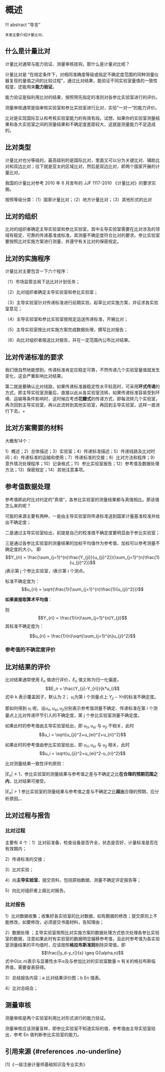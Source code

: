 # 概述

!!! abstract "导言"

    本章主要介绍计量比对。     

## 什么是计量比对

计量比对通常与能力验证、测量审核挂钩，那什么是计量对比呢？  

计量比对是 “在规定条件下，对相同准确度等级或指定不确定度范围的同种测量仪器复现的量值之间的比较过程”，通过比对结果，能验证不同实验室量值的一致性程度，还能用来**能力验证**。  

能力验证是指利用比对的结果，按照预先指定的准则对各参比实验室进行的评价。  

测量审核通常是指审核实验室和参比实验室进行比对，实验“一对一”的能力评价。  

比对是实现国际互认和考核实验室能力的有效有段。试想，如果你的实验室测量结果和各大实验室之间的测量结果和不确定度差距较大，这就是测量能力不足造成的。  

## 比对类型

计量比对也分等级的，最高级别的是国际比对，里面又可以分为关键比对、辅助比对和双边比对；往下就是亚太的区域比对，然后是双边比对，即两个国家开展的计量比对。  

我国的计量比对参考 2010 年 6 月发布的 JJF 1117-2010 《计量比对》的要求实施。  

按照等级分类：（1）国家计量比对；（2）地方计量比对；（3）其他形式的比对  

## 比对的组织

比对的组织者确定主导实验室和参比实验室，其中主导实验室需要在比对涉及的领域有稳定、可靠的传递基准或标准，其测量不确定度符合比对的要求。参比实验室要按照比对实施方案进行测量，并遵守有关比对的保密规定。  

## 比对的实施程序

计量比对主要包含一下六个程序：  

（1）市场监管总局下达比对计划任务；  

（2）比对组织者确定主导实验室和参比实验室；  

（3）主导实验室针对传递标准进行前期实验，起草比对实施方案，并征求各实验室意见；

（4）主导实验室和参比实验室按规定运送传递标准，开展比对；    

（5）主导实验室按比对实施方案完成数据处理，撰写比对报告；  

（6）向比对组织者报送比对报告，并在一定范围内公布比对结果。  

## 比对传递标准的要求

我们很自然地能想到，传递标准肯定应稳定可靠，不然传递几个实验室量值就发生变化，这会严重影响比对结果。  

第二就是要确认比对线路，如果传递标准器稳定性水平较高时，可采用**环式传递**的方式，即主导实验室测量后，直接以此从各实验室流转。如果传递标准容易受到环境、运输等条件影响时，这时候应考虑**花瓣式**的传递方式，即每流转几个实验室，再次回到主导实验室，再以此流转到其他实验室，再回到主导实验室，这样一直进行下去。+

## 比对方案需要的材料

大概有14个：

1）概述；2）总体描述；3）实验室；4）传递标准描述；5）传递线路及比对时间；6）传递标准的运输和使用；7）传递标准的交接；8）比对方法和程序；9）意外情况处理程序；10）记录格式；11）参比实验室报告；12）参考值及数据处理方法；13）保密规定；14）其他注意事项。 

## 参考值数据处理

参考值即此时比对约定的“真值”，各参比实验室的测量结果都与真值相比。那该值怎么来的呢？  

可能的来源主要有两种，一是由主导实验室将传递标准送到国家计量基准校准并给出不确定度；  

二是通过主导实验室给出，前提是自己的校准值不确定度要明显由于参比实验室；  

三是通过各参比实验室的测量结果的加权平均值作为参考值，加权可以参考测量不确定度的大小。  即$$Y_{ri} = \frac{\sum_{j=1}^{n}\frac{Y_{ji}}{u_{ji}^2}}{\sum_{j=1}^{n}\frac{1}{u_{ji}^2}}$$   j表示第 j 个参比实验室，i表示第 i 个测点。  

标准不确定度为：$$u_{ri} = \sqrt{\frac{1}{\sum_{j=1}^{n}\frac{1}{u_{ji}^2}}}$$  

**如果直接取算术平均值**：

则 $$Y_{ri} = \frac{1}{n}\sum_{j=1}^{n}Y_{ji}$$其标准不确定度为：

$$u_{ri} = \frac{1}{n}\sqrt{\sum_{j=1}^{n}u_{ji}^2}$$

### 参考值的不确定度评价



## 比对结果的评价

比对结果通常使用 $E_n$ 值进行评价，$E_n$ 值又称为归一化偏差。$$E_n = \frac{Y_{ji}-Y_{ri}}{k*u_i}$$式中 k 表示覆盖因子，默认为 2； $u_i$为第 i 个测量点上 $Y_{ji}-Y{ri}$的标准不确定度。  

那如何得到 $u_i$ 呢，设$u_{ri},u_{ei},u_{ji}$分别表示参考值测量不确定、传递标准在第 i 个测量点上比对传递环节引入的不确定度，第 j 个参比实验室测量不确定度。  

如果此时的参考值由主导实验室给出，即 $u_{ri},u_{ei}$ 与 $u_{ji}$ 不相关，此时$$u_i = \sqrt{u_{ji}^2+u_{ei}^2+u_{ri}^2}$$

如果此时的参考值由参比实验室给出，即 $u_{ri},u_{ei}$ 与 $u_{ji}$ 相关，此时$$u_i = \sqrt{u_{ji}^2+u_{ei}^2-u_{ri}^2}$$  

比对测量结果一致性评判原则：  

$|E_n| \leq 1$，参比实验室的测量结果与参考值之差与不确定之比**在合理的预期范围之内**，比对结果可接受。  

$|E_n| > 1$ 参比实验室的测量结果与参考值之差与不确定之比**超出**合理的预期，应分析原因。、

## 比对过程与报告

### 比对过程

主要有 4 个：1）比对前准备，检查设备是否齐全，状态是否好，计量标准是否在有效期内；  

2）传递标准的交接；  

3）比对实验；  

4）向**主导实验室**，提交资料，包括原始数据、测量不确定评定报告等；    

5）向比对组织者上报比对报告。

### 比对报告

1）比对数据收集；收集好各实验室的比对数据，如有数据的修改；提交原则上不能修改，如要修改，必须提交书面材料，告知理由；  

2）数据处理 ；主导实验室按照比对实施方案的数据处理方式依次处理各参比实验室的数据，注意如果此时有实验室的数据明显偏移参考值，且此时参考值为各实验室测量结果的平均值时，应该按照**格拉布斯准则**剔除异常值，即$$\frac{|y_d-y_r|}{s} \geq G(\alpha,n)$$式中$G(\alpha,n)$表示与显著性水平$\alpha$及与参加比对的实验室数量 n 有关的格拉布斯临界值，需要查表获得。  

3）总结报告内容；a 比对结果评价图；b En 值表。  

4）比对总结会；  

## 测量审核

测量审核是两个实验室利用比对形式进行的能力验证。  

测量审核应该测量盲样，即参比实验室不知道实际的值，参考值由主导实验室给出，参考 En 值判断参比实验室的能力。




## 引用来源 {#references .no-underline}
<div id="refer-anchor"></div>
 [1]《一级注册计量师基础知识及专业实务》  

